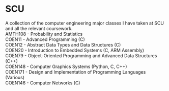 # SCU
A collection of the computer engineering major classes I have taken at SCU and all the relevant coursework.\
AMTH108 - Probability and Statistics\
COEN11 - Advanced Programming (C)\
COEN12 - Abstract Data Types and Data Structures (C)\
COEN20 - Introduction to Embedded Systems (C, ARM Assembly)\
COEN79 - Object-Oriented Programming and Advanced Data Structures (C++)\
COEN148 - Computer Graphics Systems (Python, C, C++)\
COEN171 - Design and Implementation of Programming Languages (Various)\
COEN146 - Computer Networks (C)
